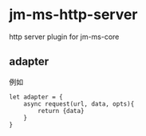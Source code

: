 # jm-ms-http-server

http server plugin for jm-ms-core

## adapter

例如

```
let adapter = {
    async request(url, data, opts){
        return {data}
    }
}

```
